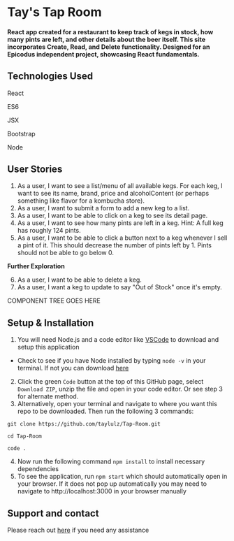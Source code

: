 
# Tay's Tap Room

#### React app created for a restaurant to keep track of kegs in stock, how many pints are left, and other details about the beer itself. This site incorporates Create, Read, and Delete functionality. Designed for an Epicodus independent project, showcasing React fundamentals. 

## Technologies Used 
React

ES6

JSX

Bootstrap

Node

## User Stories
1. As a user, I want to see a list/menu of all available kegs. For each keg, I want to see its name, brand, price and alcoholContent (or perhaps something like flavor for a kombucha store).
2. As a user, I want to submit a form to add a new keg to a list.
3. As a user, I want to be able to click on a keg to see its detail page.
4. As a user, I want to see how many pints are left in a keg. Hint: A full keg has roughly 124 pints.
5. As a user, I want to be able to click a button next to a keg whenever I sell a pint of it. This should decrease the number of pints left by 1. Pints should not be able to go below 0.

**Further Exploration**

6. As a user, I want to be able to delete a keg.
7. As a user, I want a keg to update to say "Out of Stock" once it's empty.



COMPONENT TREE GOES HERE

## Setup & Installation

1. You will need Node.js and a code editor like [VSCode](https://code.visualstudio.com/download) to download and setup this application
  * Check to see if you have Node installed by typing `node -v` in your terminal. If not you can download [here](https://nodejs.org/en/)
2. Click the green `Code` button at the top of this GitHub page, select `Download ZIP`, unzip the file  and open in your code editor. Or see step 3 for alternate method.
3. Alternatively, open your terminal and navigate to where you want this repo to be downloaded. Then run the following 3 commands:

```
git clone https://github.com/taylulz/Tap-Room.git
```
```
cd Tap-Room
```
```
code .
```
4. Now run the following command `npm install` to install necessary dependencies
5. To see the application, run `npm start` which should automatically open in your browser. If it does not pop up automatically you may need to navigate to http://localhost:3000 in your browser manually

## Support and contact
Please reach out [here](mailto:taylulzcode@gmail.com) if you need any assistance